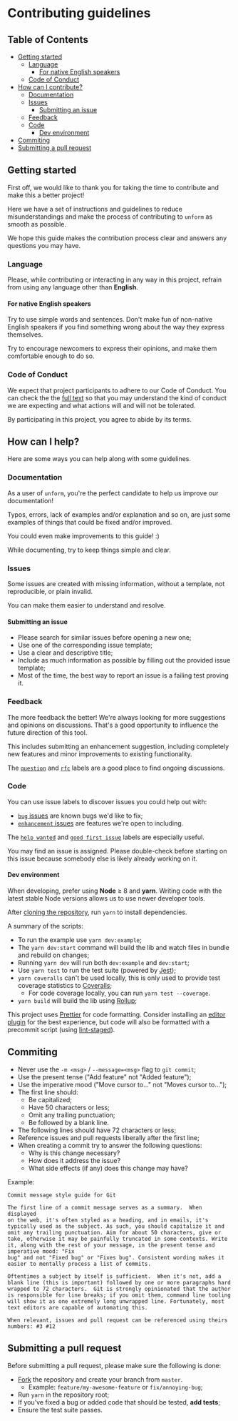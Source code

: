 # Contributing guidelines

## Table of Contents

- [Getting started](#getting-started)
  - [Language](#language)
    - [For native English speakers](#for-native-english-speakers)
  - [Code of Conduct](#code-of-conduct)
- [How can I contribute?](#how-can-i-contribute)
  - [Documentation](#documentation)
  - [Issues](#issues)
    - [Submitting an issue](#submitting-an-issue)
  - [Feedback](#feedback)
  - [Code](#Code)
    - [Dev environment](#dev-environment)
- [Commiting](#Commiting)
- [Submitting a pull request](#submitting-a-pull-request)

## Getting started

First off, we would like to thank you for taking the time to contribute and make this a better project!

Here we have a set of instructions and guidelines to reduce misunderstandings and make the process of contributing to `unform` as smooth as possible.

We hope this guide makes the contribution process clear and answers any questions you may have.

### Language

Please, while contributing or interacting in any way in this project, refrain from using any language other than **English**.

#### For native English speakers

Try to use simple words and sentences. Don't make fun of non-native English speakers if you find something wrong about the way they express themselves.

Try to encourage newcomers to express their opinions, and make them comfortable enough to do so.

### Code of Conduct

We expect that project participants to adhere to our Code of Conduct. You can check the the [full text](CODE_OF_CONDUCT.md) so that you may understand the kind of conduct we are expecting and what actions will and will not be tolerated.

By participating in this project, you agree to abide by its terms.

## How can I help?

Here are some ways you can help along with some guidelines.

### Documentation

As a user of `unform`, you're the perfect candidate to help us improve our documentation!

Typos, errors, lack of examples and/or explanation and so on, are just some examples of things that could be fixed and/or improved.

You could even make improvements to this guide! :)

While documenting, try to keep things simple and clear.

### Issues

Some issues are created with missing information, without a template, not reproducible, or plain
invalid.

You can make them easier to understand and resolve.

#### Submitting an issue

- Please search for similar issues before opening a new one;
- Use one of the corresponding issue template;
- Use a clear and descriptive title;
- Include as much information as possible by filling out the provided issue
  template;
- Most of the time, the best way to report an issue is a failing test proving it.

### Feedback

The more feedback the better! We're always looking for more suggestions and opinions on discussions. That's a good opportunity to influence the future direction of this tool.

This includes submitting an enhancement suggestion, including completely new features and minor improvements to existing functionality.

The [`question`](https://github.com/Rocketseat/unform/labels/question)
and
[`rfc`](https://github.com/Rocketseat/unform/labels/rfc)
labels are a good place to find ongoing discussions.

### Code

You can use issue labels to discover issues you could help out with:

- [`bug` issues](https://github.com/Rocketseat/unform/labels/bug)
  are known bugs we'd like to fix;
- [`enhancement` issues](https://github.com/Rocketseat/unform/labels/enhancement)
  are features we're open to including.

The
[`help wanted`](https://github.com/Rocketseat/unform/labels/help%20wanted)
and
[`good first issue`](https://github.com/Rocketseat/unform/labels/good%20first%20issue)
labels are especially useful.

You may find an issue is assigned. Please double-check before starting on this issue because somebody else is likely already working on it.

#### Dev environment

When developing, prefer using **Node** ≥ 8 and **yarn**. Writing code with the latest stable Node versions allows us to use newer developer tools.

After [cloning the repository](https://help.github.com/articles/cloning-a-repository/), run `yarn` to install dependencies.

A summary of the scripts:

- To run the example use `yarn dev:example`;
- The `yarn dev:start` command will build the lib and watch files in bundle and rebuild on changes;
- Running `yarn dev` will run both `dev:example` and `dev:start`;
- Use `yarn test` to run the test suite (powered by [Jest](https://facebook.github.io/jest/));
- `yarn coveralls` can't be used locally, this is only used to provide test coverage statistics to [Coveralls](https://coveralls.io);
  - For code coverage locally, you can run `yarn test --coverage`.
- `yarn build` will build the lib using [Rollup](https://rollupjs.org/guide/en);

This project uses [Prettier](http://prettier.io/) for code formatting. Consider installing an [editor plugin](https://prettier.io/docs/en/editors.html) for the best experience, but code will also be formatted with a precommit script (using [lint-staged](https://github.com/okonet/lint-staged)).

## Commiting

- Never use the `-m <msg>` / `--message=<msg>` flag to `git commit`;
- Use the present tense ("Add feature" not "Added feature");
- Use the imperative mood ("Move cursor to..." not "Moves cursor to...");
- The first line should:
  - Be capitalized;
  - Have 50 characters or less;
  - Omit any trailing punctuation;
  - Be followed by a blank line.
- The following lines should have 72 characters or less;
- Reference issues and pull requests liberally after the first line;
- When creating a commit try to answer the following questions:
  - Why is this change necessary?
  - How does it address the issue?
  - What side effects (if any) does this change may have?

Example:

```
Commit message style guide for Git

The first line of a commit message serves as a summary.  When displayed
on the web, it's often styled as a heading, and in emails, it's
typically used as the subject. As such, you should capitalize it and
omit any trailing punctuation. Aim for about 50 characters, give or
take, otherwise it may be painfully truncated in some contexts. Write
it, along with the rest of your message, in the present tense and imperative mood: "Fix
bug" and not "Fixed bug" or "Fixes bug". Consistent wording makes it
easier to mentally process a list of commits.

Oftentimes a subject by itself is sufficient.  When it's not, add a
blank line (this is important) followed by one or more paragraphs hard
wrapped to 72 characters.  Git is strongly opinionated that the author
is responsible for line breaks; if you omit them, command line tooling
will show it as one extremely long unwrapped line. Fortunately, most
text editors are capable of automating this.

When relevant, issues and pull request can be referenced using theirs numbers: #3 #12
```

## Submitting a pull request

Before submitting a pull request, please make sure the following is done:

- [Fork](https://help.github.com/en/articles/fork-a-repo) the repository and create your branch from `master`.
  - Example: `feature/my-awesome-feature` or `fix/annoying-bug`;
- Run `yarn` in the repository root;
- If you’ve fixed a bug or added code that should be tested, **add tests**;
- Ensure the test suite passes.
